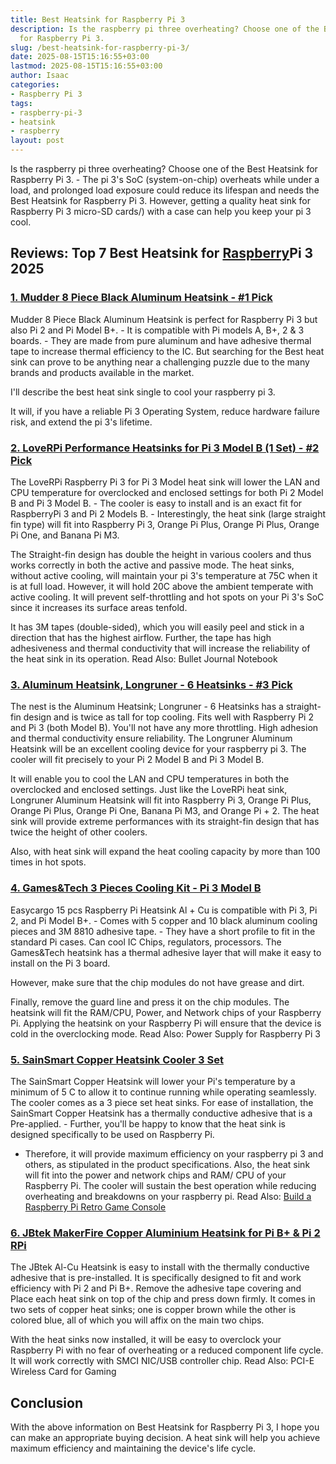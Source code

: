 ```yaml
---
title: Best Heatsink for Raspberry Pi 3
description: Is the raspberry pi three overheating? Choose one of the Best Heatsink
  for Raspberry Pi 3.
slug: /best-heatsink-for-raspberry-pi-3/
date: 2025-08-15T15:16:55+03:00
lastmod: 2025-08-15T15:16:55+03:00
author: Isaac
categories:
- Raspberry Pi 3
tags:
- raspberry-pi-3
- heatsink
- raspberry
layout: post
---
```

Is the raspberry pi three overheating? Choose one of the Best Heatsink for Raspberry Pi 3. - The pi 3's SoC (system-on-chip) overheats while under a load, and prolonged load exposure could reduce its lifespan and needs the Best Heatsink for Raspberry Pi 3. However, getting a quality heat sink for Raspberry Pi 3 micro-SD cards/) with a case can help you keep your pi 3 cool.

##  Reviews: Top 7 Best Heatsink for [Raspberry](https://pestpolicy.com/best-raspberry-pi-3-starter-kits/)Pi 3 2025

###  [1. Mudder 8 Piece Black Aluminum Heatsink - #1 Pick](https://www.amazon.com/dp/B01GE7Q060/?tag=p-policy-20)

Mudder 8 Piece Black Aluminum Heatsink is perfect for Raspberry Pi 3 but also Pi 2 and Pi Model B+. - It is compatible with Pi models A, B+, 2 & 3 boards. - They are made from pure aluminum and have adhesive thermal tape to increase thermal efficiency to the IC. But searching for the Best heat sink can prove to be anything near a challenging puzzle due to the many brands and products available in the market.

I'll describe the best heat sink single to cool your raspberry pi 3.

It will, if you have a reliable Pi 3 Operating System, reduce hardware failure risk, and extend the pi 3's lifetime.

###  [2. LoveRPi Performance Heatsinks for Pi 3 Model B (1 Set) - #2 Pick](https://www.amazon.com/gp/product/B018BGRDVS/?tag=p-policy-20)

The LoveRPi Raspberry Pi 3 for Pi 3 Model heat sink will lower the LAN and CPU temperature for overclocked and enclosed settings for both Pi 2 Model B and Pi 3 Model B. - The cooler is easy to install and is an exact fit for RaspberryPi 3 and Pi 2 Models B. - Interestingly, the heat sink (large straight fin type) will fit into Raspberry Pi 3, Orange Pi Plus, Orange Pi Plus, Orange Pi One, and Banana Pi M3.

The Straight-fin design has double the height in various coolers and thus works correctly in both the active and passive mode. The heat sinks, without active cooling, will maintain your pi 3's temperature at 75C when it is at full load. However, it will hold 20C above the ambient temperate with active cooling. It will prevent self-throttling and hot spots on your Pi 3's SoC since it increases its surface areas tenfold.

It has 3M tapes (double-sided), which you will easily peel and stick in a direction that has the highest airflow. Further, the tape has high adhesiveness and thermal conductivity that will increase the reliability of the heat sink in its operation. Read Also: Bullet Journal Notebook

###  [3. Aluminum Heatsink, Longruner - 6 Heatsinks - #3 Pick](https://www.amazon.com/dp/B00C8NNZ36/?tag=p-policy-20)

The nest is the Aluminum Heatsink; Longruner - 6 Heatsinks has a straight-fin design and is twice as tall for top cooling. Fits well with Raspberry Pi 2 and Pi 3 (both Model B). You'll not have any more throttling. High adhesion and thermal conductivity ensure reliability. The Longruner Aluminum Heatsink will be an excellent cooling device for your raspberry pi 3. The cooler will fit precisely to your Pi 2 Model B and Pi 3 Model B.

It will enable you to cool the LAN and CPU temperatures in both the overclocked and enclosed settings. Just like the LoveRPi heat sink, Longruner Aluminum Heatsink will fit into Raspberry Pi 3, Orange Pi Plus, Orange Pi Plus, Orange Pi One, Banana Pi M3, and Orange Pi + 2. The heat sink will provide extreme performances with its straight-fin design that has twice the height of other coolers.

Also, with heat sink will expand the heat cooling capacity by more than 100 times in hot spots.

###  [4. Games&Tech 3 Pieces Cooling Kit - Pi 3 Model B](https://www.amazon.com/dp/B00TNKBZH0/?tag=p-policy-20)

Easycargo 15 pcs Raspberry Pi Heatsink Al + Cu is compatible with Pi 3, Pi 2, and Pi Model B+. - Comes with 5 copper and 10 black aluminum cooling pieces and 3M 8810 adhesive tape. - They have a short profile to fit in the standard Pi cases. Can cool IC Chips, regulators, processors. The Games&Tech heatsink has a thermal adhesive layer that will make it easy to install on the Pi 3 board.

However, make sure that the chip modules do not have grease and dirt.

Finally, remove the guard line and press it on the chip modules. The heatsink will fit the RAM/CPU, Power, and Network chips of your Raspberry Pi. Applying the heatsink on your Raspberry Pi will ensure that the device is cold in the overclocking mode. Read Also: Power Supply for Raspberry Pi 3

###  [5. SainSmart Copper Heatsink Cooler 3 Set](https://www.amazon.com/dp/B00IR72LJQ/?tag=p-policy-20)

The SainSmart Copper Heatsink will lower your Pi's temperature by a minimum of 5 C to allow it to continue running while operating seamlessly. The cooler comes as a 3 piece set heat sinks. For ease of installation, the SainSmart Copper Heatsink has a thermally conductive adhesive that is a Pre-applied. - Further, you'll be happy to know that the heat sink is designed specifically to be used on Raspberry Pi.

- Therefore, it will provide maximum efficiency on your raspberry pi 3 and others, as stipulated in the product specifications. Also, the heat sink will fit into the power and network chips and RAM/ CPU of your Raspberry Pi. The cooler will sustain the best operation while reducing overheating and breakdowns on your raspberry pi. Read Also: [Build a Raspberry Pi Retro Game Console](https://pestpolicy.com/how-to-build-a-raspberry-pi-retro-game-console/)

###  [6. JBtek MakerFire Copper Aluminium Heatsink for Pi B+ & Pi 2 RPi](https://www.amazon.com/dp/B015FT1306/?tag=p-policy-20)

The JBtek Al-Cu Heatsink is easy to install with the thermally conductive adhesive that is pre-installed. It is specifically designed to fit and work efficiency with Pi 2 and Pi B+. Remove the adhesive tape covering and Place each heat sink on top of the chip and press down firmly. It comes in two sets of copper heat sinks; one is copper brown while the other is colored blue, all of which you will affix on the main two chips.

With the heat sinks now installed, it will be easy to overclock your Raspberry Pi with no fear of overheating or a reduced component life cycle. It will work correctly with SMCI NIC/USB controller chip. Read Also: PCI-E Wireless Card for Gaming

##  Conclusion

With the above information on Best Heatsink for Raspberry Pi 3, I hope you can make an appropriate buying decision. A heat sink will help you achieve maximum efficiency and maintaining the device's life cycle.

